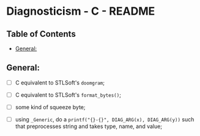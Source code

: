 # Diagnosticism - C - README <!-- omit in toc -->


## Table of Contents <!-- omit in toc -->

- [General:](#general)


## General:

- [ ] C equivalent to STLSoft's `doomgram`;
- [ ] C equivalent to STLSoft's `format_bytes()`;
- [ ] some kind of squeeze byte;
- [ ] using `_Generic`, do a `printf("{}-{}", DIAG_ARG(x), DIAG_ARG(y))` such that preprocesses string and takes type, name, and value;


